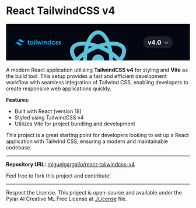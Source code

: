 # React TailwindCSS v4

![React TailwindCSS v4 Banner](https://raw.githubusercontent.com/miguelgargallo/react-tailwindcss-v4/refs/heads/main/public/banner.jpg)

A modern React application utilizing **TailwindCSS v4** for styling and **Vite** as the build tool. This setup provides a fast and efficient development workflow with seamless integration of Tailwind CSS, enabling developers to create responsive web applications quickly.

**Features:**
- Built with React (version 18)
- Styled using TailwindCSS v4
- Utilizes Vite for project bundling and development

This project is a great starting point for developers looking to set up a React application with Tailwind CSS, ensuring a modern and maintainable codebase.

---

**Repository URL:** [miguelgargallo/react-tailwindcss-v4](https://github.com/miguelgargallo/react-tailwindcss-v4)

Feel free to fork this project and contribute!

---

Respect the License. This project is open-source and available under the Pylar AI Creative ML Free License at [./License](./License) file.